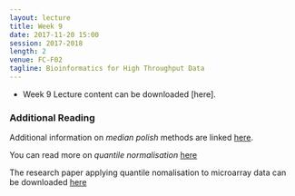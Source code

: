 ```yaml
---
layout: lecture
title: Week 9
date: 2017-11-20 15:00
session: 2017-2018
length: 2
venue: FC-F02
tagline: Bioinformatics for High Throughput Data
---
```


* Week 9 Lecture content can be downloaded [here].

### Additional Reading

Additional information on *median polish* methods are linked [here](http://opendsi.cc/bioinformatics/assets/medpol.pdf).

You can read more on *quantile normalisation* [here](https://en.wikipedia.org/wiki/Quantile_normalization)


The research paper applying quantile nomalisation to microarray data can be downloaded [here](http://opendsi.cc/bioinformatics/assets/Bioinformatics-2003-Bolstad-185-93.pdf) 



